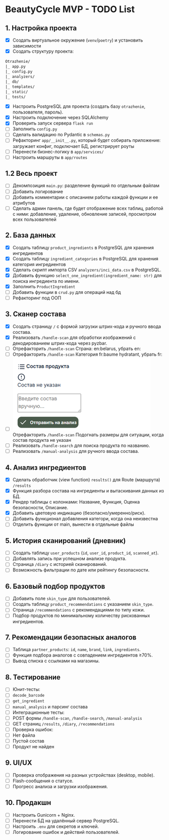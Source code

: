 # BeautyCycle MVP - TODO List

## 1. Настройка проекта
- [x] Создать виртуальное окружение (`venv`/`poetry`) и установить зависимости
- [x] Создать структуру проекта:
``` 
Otrazhenie/
|_ app.py
|_ config.py
|_ analyzers/
|_ db/
|_ templates/
|_ static/
|_ tests/
```
- [x] Настроить PostgreSQL для проекта (создать базу `otrazhenie`, пользователя, пароль).
- [x] Настроить подключение через SQLAlchemy
- [x] Проверить запуск сервера `flask run`
- [ ] Заполнить `config.py`
- [ ] Сделать валидацию по Pydantic в `schemas.py`
- [ ] Рефакторинг `app/__init__.py`, который будет собирать приложение: загружает конфиг, подключает БД, регистрирует роуты
- [ ] Перенести бизнес-логику в `app/services/`
- [ ] Настроить маршруты в `app/routes`

## 1.2 Весь проект
- [ ] Декомпозиция `main.py`: разделение функций по отдельным файлам
- [ ] Добавить логирование
- [ ] Добавить комментарии с описанием работы каждой функции и ее атрибутов
- [ ] Сделать админ панель, где будет отображение всех таблиц, работой с ними: добавление, удаление, обновление записей, просмотром всех пользователей

## 2. База данных
- [x] Создать таблицу `product_ingredients` в PostgreSQL для хранения ингредиентов
- [x] Создать таблицу `ingredient_categories` в PostgreSQL для хранения категория ингредиентов
- [x] Сделать скрипт импорта CSV `analyzers/inci_data.csv` в PostgreSQL.
- [x] Добавить функцию `select_one_ingredient(ingredient_name: str)` для поиска ингредиента по имени.
- [x] Заполнить `ProductIngredient` 
- [ ] Добавить функции в `crud.py` для операций над бд
- [ ] Рефакторинг под ООП

## 3. Сканер состава
- [x] Создать страницу `/` с формой загрузки штрих-кода и ручного ввода состава.
- [x] Реализовать `/handle-scan` для обработки изображений с декодированием штрих-кода через pyzbar.
- [ ] Отрефакторить `/handle-scan`  Страна: en:belarus, убрать en:
- [ ] Отрефакторить `/handle-scan` Категория fr:baume hydratant, убрать fr:
- [ ] ![img.png](img.png) Отрефакторить `/handle-scan` Подогнать размеры для ситуации, когда состав продукта не указан
- [ ] Реализовать `/handle-search` для поиска продукта по названию.
- [ ] Реализовать `/manual-analysis` для ручного ввода состава.

## 4. Анализ ингредиентов
- [x] Сделать обработчик (view function) `results()` для Route (маршрута) `/results`
- [x] Функция разбора состава на ингредиенты и вытаскивания данных из БД.
- [x] Рендер таблицы с колонками: Название, Функция, Оценка безопасности, Описание.
- [x] Добавить цветовую индикацию (безопасно/умеренно/риск).
- [ ] Добавить функционал добавления категори, когда она неизвестна
- [ ] Отделить функции от main, вынести в отдельные файлы

## 5. История сканирований (дневник)
- [ ] Создать таблицу `user_products` (`id`, `user_id`, `product_id`, `scanned_at`).
- [ ] Добавлять запись при успешном анализе продукта.
- [ ] Страница `/diary` с историей сканирований.
- [ ] Возможность фильтрации по дате или рейтингу безопасности.

## 6. Базовый подбор продуктов
- [ ] Добавить поле `skin_type` для пользователей.
- [ ] Создать таблицу `product_recommendations` с указанием `skin_type`.
- [ ] Страница `/recommendations` с рекомендациями по типу кожи.
- [ ] Подбор продуктов по минимальному количеству рискованных ингредиентов.

## 7. Рекомендации безопасных аналогов
- [ ] Таблица `partner_products`: `id`, `name`, `brand`, `link`, `ingredients`.
- [ ] Функция подбора аналогов с совпадением ингредиентов ≥70%.
- [ ] Вывод списка с ссылками на магазины.

## 8. Тестирование
- [ ] Юнит-тесты:
- [ ] `decode_barcode`
- [ ] `get_ingredient`
- [ ] `manual_analysis` и парсинг состава
- [ ] Интеграционные тесты:
- [ ] POST формы `/handle-scan`, `/handle-search`, `/manual-analysis`
- [ ] GET страниц `/results`, `/diary`, `/recommendations`
- [ ] Проверка ошибок:
- [ ] Нет файла
- [ ] Пустой состав
- [ ] Продукт не найден

## 9. UI/UX
- [ ] Проверка отображения на разных устройствах (desktop, mobile).
- [ ] Flash-сообщения о статусе.
- [ ] Прогресс анализа и загрузки изображения.

## 10. Продакшн
- [ ] Настроить Gunicorn + Nginx.
- [ ] Перенести БД на удалённый сервер PostgreSQL.
- [ ] Настроить `.env` для секретов и ключей.
- [ ] Логирование ошибок и действий пользователей.
